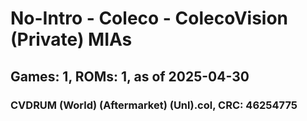 # No-Intro - Coleco - ColecoVision (Private) MIAs
## Games: 1, ROMs: 1, as of 2025-04-30

### CVDRUM (World) (Aftermarket) (Unl).col, CRC: 46254775
